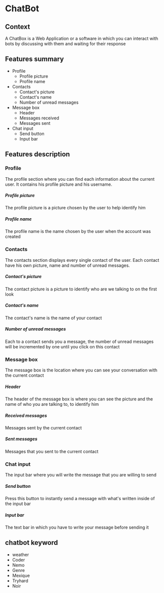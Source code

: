 # ChatBot
## Context
A ChatBox is a Web Application or a software in which you can interact with bots by discussing with them and waiting for their response

## Features summary
* Profile
  * Profile picture
  * Profile name
* Contacts
  * Contact's picture
  * Contact's name
  * Number of unread messages
* Message box
  * Header
  * Messages received
  * Messages sent
* Chat input
  * Send button
  * Input bar

## Features description
###  Profile 
The profile section where you can find each information about the current user. It contains his profile picture and his username.
##### Profile picture 
The profile picture is a picture chosen by the user to help identify him
##### Profile name
The profile name is the name chosen by the user when the account was created
### Contacts
The contacts section displays every single contact of the user. Each contact have his own  picture, name and number of unread messages.
##### Contact's picture
The contact picture is a picture to identify who are we talking to on the first look
##### Contact's name
The contact's name is the name of your contact
##### Number of unread messages
Each to a contact sends you a message, the number of unread messages will be incremented by one until you click on this contact
### Message box
The message box is the location where you can see your conversation with the current contact
##### Header
The header of the message box is where you can see the picture and the name of who you are talking to, to identify him
##### Received messages
Messages sent by the current contact
##### Sent messages 
Messages that you sent to the current contact
### Chat input
The input bar where you will write the message that you are willing to send
##### Send button
Press this button to instantly send a message with what's written inside of the input bar
##### Input bar
The text bar in which you have to write your message before sending it

## chatbot keyword
* weather
* Coder
* Nemo
* Genre
* Mexique
* Tryhard
* Noir